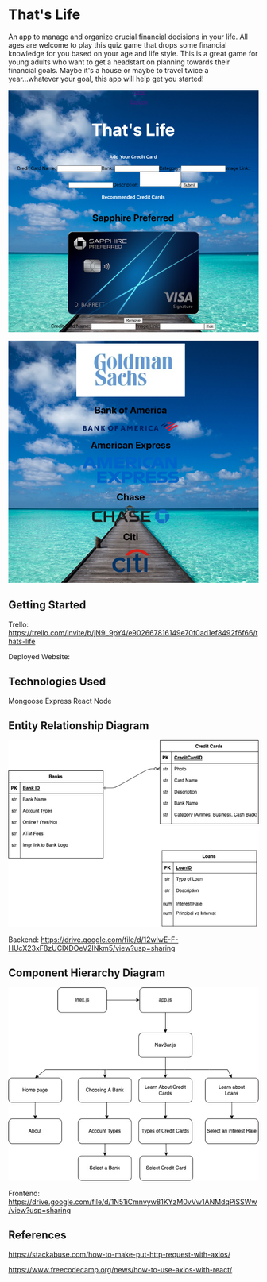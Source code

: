 # That's Life


An app to manage and organize crucial financial decisions in your life. All ages are welcome to play this quiz game that drops some financial knowledge for you based on your age and life style. This is a great game for young adults who want to get a headstart on planning towards their financial goals. Maybe it's a house or maybe to travel twice a year...whatever your goal, this app will help get you started!








![Screenshot1](screenshot_cards.png)

![Sreenshot2](screenshot_banks.png)

## Getting Started

Trello: https://trello.com/invite/b/jN9L9pY4/e902667816149e70f0ad1ef8492f6f66/thats-life

Deployed Website: 

## Technologies Used

Mongoose
Express
React
Node

## Entity Relationship Diagram

![Backend](ERDforTL.jpg)

Backend: https://drive.google.com/file/d/12wlwE-F-HUcX23xF8zUCIXDOeV2INkm5/view?usp=sharing




## Component Hierarchy Diagram

![Frontend](compHierDiagramforTL.jpg)

Frontend: https://drive.google.com/file/d/1N51iCmnvyw81KYzM0vVw1ANMdqPiSSWw/view?usp=sharing

## References

https://stackabuse.com/how-to-make-put-http-request-with-axios/

https://www.freecodecamp.org/news/how-to-use-axios-with-react/